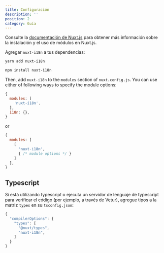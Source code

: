 ```yaml
---
title: Configuración
description: ''
position: 2
category: Guía
---
```


<alert type="info">

Consulte la [documentación de Nuxt.js]((https://nuxtjs.org/guides/configuration-glossary/configuration-modules)) para obtener más información sobre la instalación y el uso de módulos en Nuxt.js.

</alert>

Agregar `nuxt-i18n` a tus dependencias:

<code-group>
  <code-block label="Yarn" active>

  ```bash
  yarn add nuxt-i18n
  ```

  </code-block>
  <code-block label="NPM">

  ```bash
  npm install nuxt-i18n
  ```

  </code-block>
</code-group>

Then, add `nuxt-i18n` to the `modules` section of `nuxt.config.js`. You can use either of following ways to specify the module options:

```js {}[nuxt.config.js]
{
  modules: [
    'nuxt-i18n',
  ],
  i18n: {},
}
```

or

```js {}[nuxt.config.js]
{
  modules: [
    [
      'nuxt-i18n',
      { /* module options */ }
    ]
  ],
}
```

## Typescript

Si está utilizando typescript o ejecuta un servidor de lenguaje de typescript para verificar el código (por ejemplo, a través de Vetur), agregue tipos a la matriz `types` en su `tsconfig.json`:

```js {}[tsconfig.json]
{
  "compilerOptions": {
    "types": [
      "@nuxt/types",
      "nuxt-i18n",
    ]
  }
}
```
